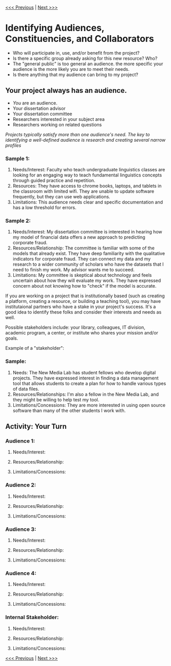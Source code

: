 [<<< Previous](01-ideas.md) | [Next >>>](03-environment.md)

# Identifying Audiences, Constituencies, and Collaborators

 * Who will participate in, use, and/or benefit from the project? 
 * Is there a specific group already asking for this new resource? Who? 
 * The "general public" is too general an audience. the more specific your audience is the more likely you are to meet their needs. 
 * Is there anything that my audience can bring to my project?

## Your project **always** has an audience. 

 * *You* are an audience. 
 * Your dissertation advisor
 * Your dissertation committee
 * Researchers interested in your subject area
 * Researchers working on related questions


 *Projects typically satisfy more than one audience's need. The key to identifying a well-defined audience is research and creating several narrow profiles*
 
### Sample 1: 

1. Needs/Interest: Faculty who teach undergraduate linguistics classes are looking for an engaging way to teach fundamental linguistics concepts through guided practice and repetition. 
2. Resources: They have access to chrome books, laptops, and tablets in the classroom with limited wifi. They are unable to update software frequently, but they can use web applications. 
3. Limitations: This audience needs clear and specific documentation and has a low threshold for errors. 

### Sample 2: 

1. Needs/Interest: My dissertation committee is interested in hearing how my model of financial data offers a new approach to predicting corporate fraud. 
2. Resources/Relationship: The committee is familiar with some of the models that already exist. They have deep familiarity with the qualitative indicators for corporate fraud. They can connect my data and my research to a wider community of scholars who have the datasets that I need to finish my work. My advisor wants me to succeed. 
3. Limitations: My committee is skeptical about technology and feels uncertain about how they will evaluate my work. They have expressed concern about not knowing how to "check" if the model is accurate. 

If you are working on a project that is institutionally based (such as creating a platform, creating a resource, or building a teaching tool), you may have institutaional partners who have a stake in your project's success.  It's a good idea to identify these folks and consider their interests and needs as well. 

Possible stakeholders include: your library, colleagues, IT division, academic program, a center, or institute who shares your mission and/or goals. 

Example of a "stakeholder":

### Sample: 
1. Needs: The New Media Lab has student fellows who develop digital projects. They have expressed interest in finding a data management tool that allows students to create a plan for how to handle various types of data files. 
2. Resources/Relationships: I'm also a fellow in the New Media Lab, and they might be willing to help test my tool. 
3. Limitations/Concessions: They are more interested in using open source software than many of the other students I work with. 

## Activity: Your Turn

### Audience 1: 

 1. Needs/Interest: 

 2. Resources/Relationship: 

 3. Limitations/Concessions: 


### Audience 2: 

 1. Needs/Interest: 

 2. Resources/Relationship: 

 3. Limitations/Concessions: 


### Audience 3: 

 1. Needs/Interest: 

 2. Resources/Relationship: 

 3. Limitations/Concessions: 


### Audience 4: 

 1. Needs/Interest: 

 2. Resources/Relationship: 

 3. Limitations/Concessions: 


### Internal Stakeholder: 

1. Needs/Interest: 

2. Resources/Relationship: 

3. Limitations/Concessions: 

[<<< Previous](01-ideas.md) | [Next >>>](03-environment.md)